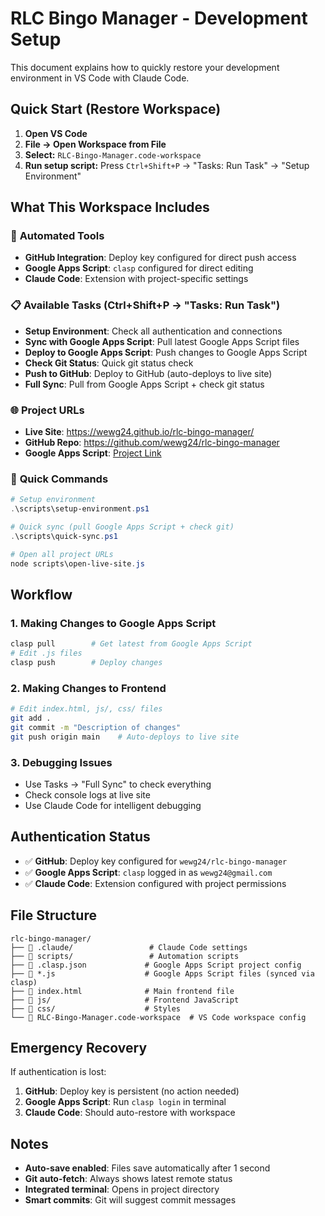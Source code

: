 # RLC Bingo Manager - Development Setup

This document explains how to quickly restore your development environment in VS Code with Claude Code.

## Quick Start (Restore Workspace)

1. **Open VS Code**
2. **File → Open Workspace from File**
3. **Select:** `RLC-Bingo-Manager.code-workspace`
4. **Run setup script:** Press `Ctrl+Shift+P` → "Tasks: Run Task" → "Setup Environment"

## What This Workspace Includes

### 🔧 **Automated Tools**
- **GitHub Integration**: Deploy key configured for direct push access
- **Google Apps Script**: `clasp` configured for direct editing
- **Claude Code**: Extension with project-specific settings

### 📋 **Available Tasks** (Ctrl+Shift+P → "Tasks: Run Task")
- **Setup Environment**: Check all authentication and connections
- **Sync with Google Apps Script**: Pull latest Google Apps Script files
- **Deploy to Google Apps Script**: Push changes to Google Apps Script
- **Check Git Status**: Quick git status check
- **Push to GitHub**: Deploy to GitHub (auto-deploys to live site)
- **Full Sync**: Pull from Google Apps Script + check git status

### 🌐 **Project URLs**
- **Live Site**: https://wewg24.github.io/rlc-bingo-manager/
- **GitHub Repo**: https://github.com/wewg24/rlc-bingo-manager
- **Google Apps Script**: [Project Link](https://script.google.com/home/projects/1W8URFctBaFd98FQpdzi7tI8h8OnUPi1rT-Et_SJRkKiMuVKra34pN5hU/edit)

### 🚀 **Quick Commands**
```powershell
# Setup environment
.\scripts\setup-environment.ps1

# Quick sync (pull Google Apps Script + check git)
.\scripts\quick-sync.ps1

# Open all project URLs
node scripts\open-live-site.js
```

## Workflow

### 1. **Making Changes to Google Apps Script**
```bash
clasp pull        # Get latest from Google Apps Script
# Edit .js files
clasp push        # Deploy changes
```

### 2. **Making Changes to Frontend**
```bash
# Edit index.html, js/, css/ files
git add .
git commit -m "Description of changes"
git push origin main    # Auto-deploys to live site
```

### 3. **Debugging Issues**
- Use Tasks → "Full Sync" to check everything
- Check console logs at live site
- Use Claude Code for intelligent debugging

## Authentication Status

- ✅ **GitHub**: Deploy key configured for `wewg24/rlc-bingo-manager`
- ✅ **Google Apps Script**: `clasp` logged in as `wewg24@gmail.com`
- ✅ **Claude Code**: Extension configured with project permissions

## File Structure

```
rlc-bingo-manager/
├── 📁 .claude/                 # Claude Code settings
├── 📁 scripts/                 # Automation scripts
├── 📄 .clasp.json             # Google Apps Script project config
├── 📄 *.js                    # Google Apps Script files (synced via clasp)
├── 📄 index.html              # Main frontend file
├── 📁 js/                     # Frontend JavaScript
├── 📁 css/                    # Styles
└── 📄 RLC-Bingo-Manager.code-workspace  # VS Code workspace config
```

## Emergency Recovery

If authentication is lost:

1. **GitHub**: Deploy key is persistent (no action needed)
2. **Google Apps Script**: Run `clasp login` in terminal
3. **Claude Code**: Should auto-restore with workspace

## Notes

- **Auto-save enabled**: Files save automatically after 1 second
- **Git auto-fetch**: Always shows latest remote status
- **Integrated terminal**: Opens in project directory
- **Smart commits**: Git will suggest commit messages